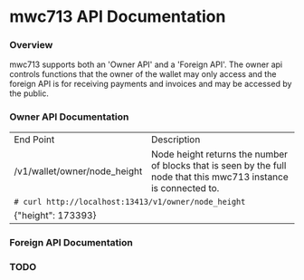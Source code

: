 # mwc713 API Documentation

### Overview

mwc713 supports both an 'Owner API' and a 'Foreign API'. The owner api controls functions that the owner of the wallet may only access and the foreign API is for receiving payments and invoices and may be accessed by the public.

### Owner API Documentation
<table>
  <tr><td>End Point</td><td>Description</td></tr>
  <tr><td>/v1/wallet/owner/node_height</td><td>Node height returns the number of blocks that is seen by the full node that this mwc713 instance is connected to.</td></tr>
  <tr><td colspan=2><code># curl http://localhost:13413/v1/owner/node_height</code></td></tr>
  <tr><td colspan=2>{"height": 173393}</td></tr>
</table>
    

### Foreign API Documentation

### TODO
